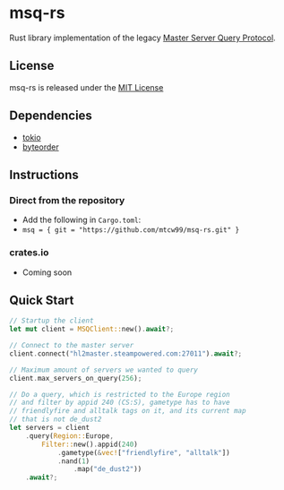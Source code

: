 # msq-rs
Rust library implementation of the legacy [Master Server Query Protocol](https://developer.valvesoftware.com/wiki/Master_Server_Query_Protocol).

## License
msq-rs is released under the [MIT License](LICENSE)

## Dependencies
* [tokio](https://tokio.rs/)
* [byteorder](https://github.com/BurntSushi/byteorder)

## Instructions
### Direct from the repository
* Add the following in `Cargo.toml`:
* `msq = { git = "https://github.com/mtcw99/msq-rs.git" }`

### crates.io
* Coming soon

## Quick Start
```rust
// Startup the client
let mut client = MSQClient::new().await?;

// Connect to the master server
client.connect("hl2master.steampowered.com:27011").await?;

// Maximum amount of servers we wanted to query
client.max_servers_on_query(256);

// Do a query, which is restricted to the Europe region
// and filter by appid 240 (CS:S), gametype has to have
// friendlyfire and alltalk tags on it, and its current map
// that is not de_dust2
let servers = client
    .query(Region::Europe,
        Filter::new().appid(240)
            .gametype(&vec!["friendlyfire", "alltalk"])
            .nand(1)
                .map("de_dust2"))
    .await?;
```


